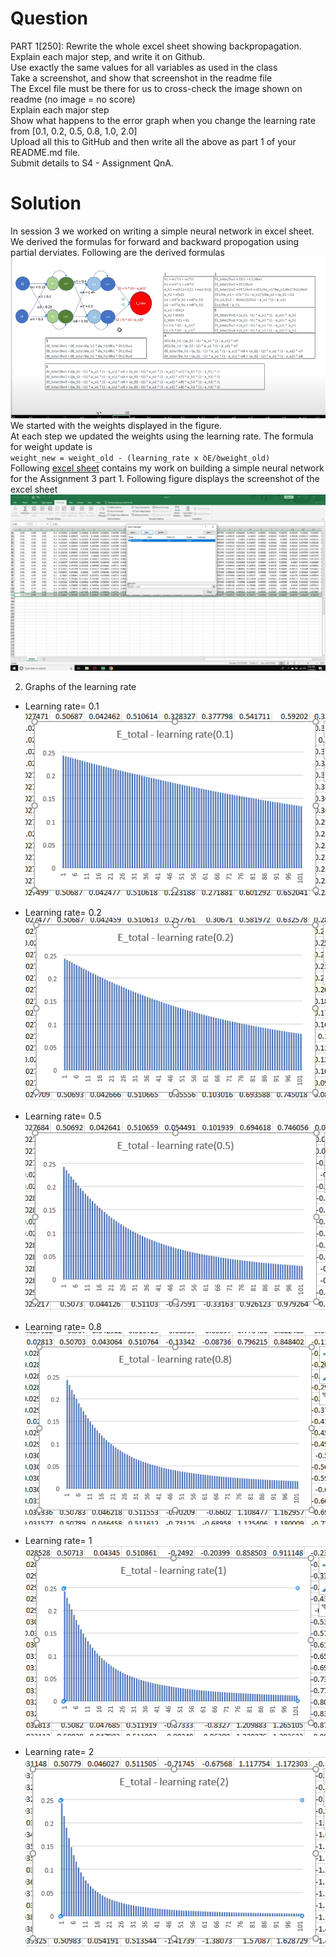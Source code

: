 # Question
PART 1[250]: Rewrite the whole excel sheet showing backpropagation. Explain each major step, and write it on Github. <br/>
Use exactly the same values for all variables as used in the class <br/>
Take a screenshot, and show that screenshot in the readme file <br/>
The Excel file must be there for us to cross-check the image shown on readme (no image = no score) <br/>
Explain each major step <br/>
Show what happens to the error graph when you change the learning rate from [0.1, 0.2, 0.5, 0.8, 1.0, 2.0] <br/>
Upload all this to GitHub and then write all the above as part 1 of your README.md file. <br/>
Submit details to S4 - Assignment QnA. <br/>

# Solution
In session 3 we worked on writing a simple neural network in excel sheet. <br/>
We derived the formulas for forward and backward propogation using partial derviates. Following are the derived formulas <br/>
![formulas](images/formula.PNG)
<br/>
We started with the weights displayed in the figure. <br/>
At each step we updated the weights using the learning rate. The formula for weight update is <br/>`weight_new = weight_old - (learning_rate x ꝺE/ꝺweight_old)` <br/>
Following [excel sheet](https://github.com/DimpleB0501/eva8/blob/main/Session_3/nn_excel.ods) contains my work on building a simple neural network for the Assignment 3 part 1. Following figure displays the screenshot of the excel sheet <br/> 
![sc](images/part1.PNG)

2. Graphs of the learning rate <br/>
- Learning rate= 0.1 <br/>
![lr1](images/lr_0.1.PNG)

- Learning rate= 0.2 <br/>
![lr1](images/lr_0.2.PNG)

- Learning rate= 0.5 <br/>
![lr1](images/lr_0.5.PNG)

- Learning rate= 0.8 <br/>
![lr1](images/lr_0.8.PNG)

- Learning rate= 1 <br/>
![lr1](images/lr_1.PNG)

- Learning rate= 2 <br/>
![lr1](images/lr_2.PNG)
